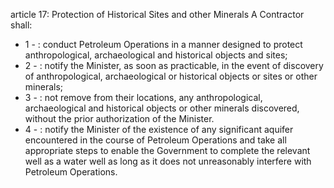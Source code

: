 article 17: Protection of Historical Sites and other Minerals
A Contractor shall:
<ul>
			<li>1 - : conduct Petroleum Operations in a manner designed to protect anthropological, archaeological and historical objects and sites;<ul>
			</ul></li>			<li>2 - : notify the Minister, as soon as practicable, in the event of discovery of anthropological, archaeological or historical objects or sites or other minerals;<ul>
			</ul></li>			<li>3 - : not remove from their locations, any anthropological, archaeological and historical objects or other minerals discovered, without the prior authorization of the Minister.<ul>
			</ul></li>			<li>4 - : notify the Minister of the existence of any significant aquifer encountered in the course of Petroleum Operations and take all appropriate steps to enable the Government to complete the relevant well as a water well as long as it does not unreasonably interfere with Petroleum Operations.<ul>
			</ul></li></ul>